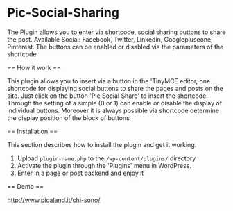 Pic-Social-Sharing
==================

The Plugin allows you to enter via shortcode, social sharing buttons to share the post.
Available Social: Facebook, Twitter, Linkedin, Googlepluseone, Pinterest.
The buttons can be enabled or disabled via the parameters of the shortcode.

== How it work ==

This plugin allows you to insert via a button in the 'TinyMCE editor, one shortcode for displaying social buttons to share the pages and posts on the site.
Just click on the button 'Pic Social Share' to insert the shortcode.
Through the setting of a simple (0 or 1) can enable or disable the display of individual buttons.
Moreover it is always possible via shortcode determine the display position of the block of buttons

== Installation ==

This section describes how to install the plugin and get it working.

1. Upload `plugin-name.php` to the `/wp-content/plugins/` directory
2. Activate the plugin through the 'Plugins' menu in WordPress.
3. Enter in a page or post backend and enjoy it

== Demo ==

http://www.picaland.it/chi-sono/